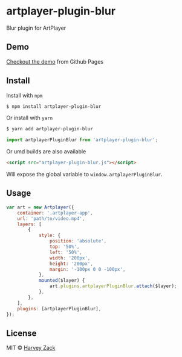 # artplayer-plugin-blur

Blur plugin for ArtPlayer

## Demo

[Checkout the demo](https://artplayer.org/?libs=.%2Funcompiled%2Fartplayer-plugin-blur.js&example=blur) from Github Pages

## Install

Install with `npm`

```bash
$ npm install artplayer-plugin-blur
```

Or install with `yarn`

```bash
$ yarn add artplayer-plugin-blur
```

```js
import artplayerPluginBlur from 'artplayer-plugin-blur';
```

Or umd builds are also available

```html
<script src="artplayer-plugin-blur.js"></script>
```

Will expose the global variable to `window.artplayerPluginBlur`.

## Usage

```js
var art = new Artplayer({
    container: '.artplayer-app',
    url: 'path/to/video.mp4',
    layers: [
        {
            style: {
                position: 'absolute',
                top: '50%',
                left: '50%',
                width: '200px',
                height: '200px',
                margin: '-100px 0 0 -100px',
            },
            mounted($layer) {
                art.plugins.artplayerPluginBlur.attach($layer);
            },
        },
    ],
    plugins: [artplayerPluginBlur],
});
```

## License

MIT © [Harvey Zack](https://sleepy.im/)
